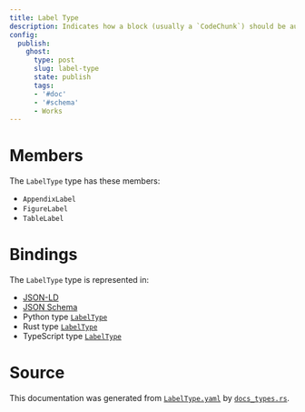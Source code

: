 ```yaml
---
title: Label Type
description: Indicates how a block (usually a `CodeChunk`) should be automatically labelled.
config:
  publish:
    ghost:
      type: post
      slug: label-type
      state: publish
      tags:
      - '#doc'
      - '#schema'
      - Works
---
```


# Members

The `LabelType` type has these members:

- `AppendixLabel`
- `FigureLabel`
- `TableLabel`

# Bindings

The `LabelType` type is represented in:

- [JSON-LD](https://stencila.org/LabelType.jsonld)
- [JSON Schema](https://stencila.org/LabelType.schema.json)
- Python type [`LabelType`](https://github.com/stencila/stencila/blob/main/python/python/stencila/types/label_type.py)
- Rust type [`LabelType`](https://github.com/stencila/stencila/blob/main/rust/schema/src/types/label_type.rs)
- TypeScript type [`LabelType`](https://github.com/stencila/stencila/blob/main/ts/src/types/LabelType.ts)

# Source

This documentation was generated from [`LabelType.yaml`](https://github.com/stencila/stencila/blob/main/schema/LabelType.yaml) by [`docs_types.rs`](https://github.com/stencila/stencila/blob/main/rust/schema-gen/src/docs_types.rs).
